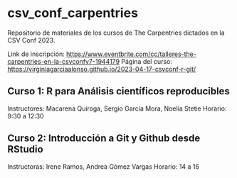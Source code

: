 # csv_conf_carpentries
Repositorio de materiales de los cursos de The Carpentries dictados en la CSV Conf 2023.

Link de inscripción: https://www.eventbrite.com/cc/talleres-the-carpentries-en-la-csvconfv7-1944179
Página del curso: https://virginiagarciaalonso.github.io/2023-04-17-csvconf-r-git/

## Curso 1: R para Análisis científicos reproducibles
Instructores: Macarena Quiroga, Sergio García Mora, Noelia Stetie
Horario: 9:30 a 12:30

## Curso 2: Introducción a Git y Github desde RStudio
Instructoras: Irene Ramos, Andrea Gómez Vargas
Horario: 14 a 16
